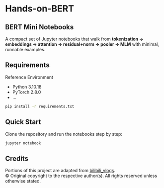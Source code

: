 # Hands-on-BERT

## BERT Mini Notebooks

A compact set of Jupyter notebooks that walk from **tokenization → embeddings → attention → residual+norm → pooler → MLM** with minimal, runnable examples.

## Requirements
Reference Environment
- Python 3.10.18
- PyTorch 2.8.0
- ...

```bash
pip install -r requirements.txt
```

## Quick Start
Clone the repository and run the notebooks step by step:

```bash
jupyter notebook
```

## Credits
Portions of this project are adapted from
[bilibili_vlogs](https://github.com/chunhuizhang/bilibili_vlogs).    
© Original copyright to the respective author(s). All rights reserved unless otherwise stated.
